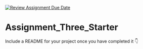 [![Review Assignment Due Date](https://classroom.github.com/assets/deadline-readme-button-24ddc0f5d75046c5622901739e7c5dd533143b0c8e959d652212380cedb1ea36.svg)](https://classroom.github.com/a/tR3xjCJO)
# Assignment_Three_Starter
Include a README for your project once you have completed it :point_down:

